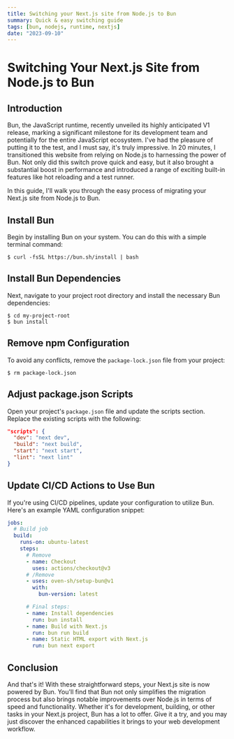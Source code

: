 ```yaml
---
title: Switching your Next.js site from Node.js to Bun
summary: Quick & easy switching guide
tags: [bun, nodejs, runtime, nextjs]
date: "2023-09-10"
---
```


# Switching Your Next.js Site from Node.js to Bun

## Introduction

Bun, the JavaScript runtime, recently unveiled its highly anticipated V1 release, marking a significant milestone for its development team and potentially for the entire JavaScript ecosystem. I've had the pleasure of putting it to the test, and I must say, it's truly impressive. In 20 minutes, I transitioned this website from relying on Node.js to harnessing the power of Bun. Not only did this switch prove quick and easy, but it also brought a substantial boost in performance and introduced a range of exciting built-in features like hot reloading and a test runner.

In this guide, I'll walk you through the easy process of migrating your Next.js site from Node.js to Bun.

## Install Bun

Begin by installing Bun on your system. You can do this with a simple terminal command:

```shell
$ curl -fsSL https://bun.sh/install | bash
```

## Install Bun Dependencies

Next, navigate to your project root directory and install the necessary Bun dependencies:

```shell
$ cd my-project-root
$ bun install
```

## Remove npm Configuration

To avoid any conflicts, remove the `package-lock.json` file from your project:

```shell
$ rm package-lock.json
```

## Adjust package.json Scripts

Open your project's `package.json` file and update the scripts section. Replace the existing scripts with the following:

```json
"scripts": {
  "dev": "next dev",
  "build": "next build",
  "start": "next start",
  "lint": "next lint"
}
```

## Update CI/CD Actions to Use Bun

If you're using CI/CD pipelines, update your configuration to utilize Bun. Here's an example YAML configuration snippet:

```yaml
jobs:
  # Build job
  build:
    runs-on: ubuntu-latest
    steps:
      # Remove
      - name: Checkout
        uses: actions/checkout@v3
      # /Remove
      - uses: oven-sh/setup-bun@v1
        with:
          bun-version: latest

      # Final steps:
      - name: Install dependencies
        run: bun install
      - name: Build with Next.js
        run: bun run build
      - name: Static HTML export with Next.js
        run: bun next export
```

## Conclusion

And that's it! With these straightforward steps, your Next.js site is now powered by Bun. You'll find that Bun not only simplifies the migration process but also brings notable improvements over Node.js in terms of speed and functionality. Whether it's for development, building, or other tasks in your Next.js project, Bun has a lot to offer. Give it a try, and you may just discover the enhanced capabilities it brings to your web development workflow.
